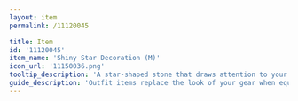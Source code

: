 ```yaml
---
layout: item
permalink: /11120045

title: Item
id: '11120045'
item_name: 'Shiny Star Decoration (M)'
icon_url: '11150036.png'
tooltip_description: 'A star-shaped stone that draws attention to your face.'
guide_description: 'Outfit items replace the look of your gear when equipped.'
---
```

